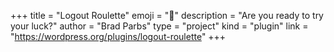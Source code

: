 +++
title = "Logout Roulette"
emoji = "🎰️"
description = "Are you ready to try your luck?"
author = "Brad Parbs"
type = "project"
kind = "plugin"
link = "https://wordpress.org/plugins/logout-roulette"
+++
